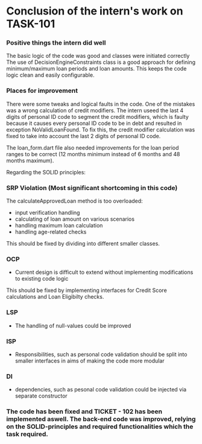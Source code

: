 # Conclusion of the intern's work on TASK-101

### Positive things the intern did well
The basic logic of the code was good and classes were initiated correctly
The use of DecisionEngineConstraints class is a good approach for defining minimum/maximum loan periods and loan amounts. This keeps the code logic clean and easily configurable.


### Places for improvement
There were some tweaks and logical faults in the code.
One of the mistakes was a wrong calculation of credit modifiers. The intern useed the last 4 digits of personal ID code to segment the credit modifiers, which is faulty because it causes every personal ID code to be in debt and resulted in exception NoValidLoanFound.
To fix this, the credit modifier calculation was fixed to take into account the last 2 digits of personal ID code.


The loan_form.dart file also needed improvements for the loan period ranges to be correct (12 months minimum instead of 6 months and 48 months maximum).

Regarding the SOLID principles:

### **SRP Violation** (Most significant shortcoming in this code)

The calculateApprovedLoan method is too overloaded:
* input verification handling
* calculating of loan amount on various scenarios
* handling maximum loan calculation
* handling age-related checks

This should be fixed by dividing into different smaller classes.

### OCP 
* Current design is difficult to extend without implementing modifications to existing code logic

This should be fixed by implementing interfaces for Credit Score calculations and Loan Eligibilty checks.

### LSP
* The handling of null-values could be improved

### ISP
* Responsibilities, such as personal code validation should be split into smaller interfaces in aims of making the code more modular

### DI
* dependencies, such as pesonal code validation could be injected via separate constructor

### The code has been fixed and TICKET - 102 has been implemented aswell. The back-end code was improved, relying on the SOLID-principles and required functionalities which the task required.

